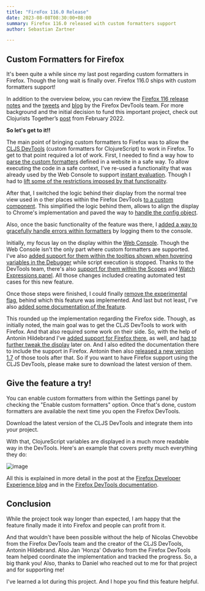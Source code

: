 ```yaml
---
title: "FireFox 116.0 Release"
date: 2023-08-08T08:30:00+08:00
summary: Firefox 116.0 released with custom formatters support
author: Sebastian Zartner

---  
```



## Custom Formatters for Firefox  


It's been quite a while since my last post regarding custom formatters in Firefox. Though the long wait is finally over. Firefox 116.0 ships with custom formatters support!  

In addition to the overview below, you can review the [Firefox 116 release notes]( https://www.mozilla.org/en-US/firefox/116.0/releasenotes/) and the [tweets]( https://twitter.com/FirefoxDevTools/status/1686383218143240192?t=YU3ARV88wolWF9cwBVLrmQ&s=09) and [blog]( https://fxdx.dev/firefox-devtools-newsletter-116/) by the Firefox DevTools team.
For more background and the initial decision to fund this important project, check out Clojurists Together’s [post](https://clojars.slack.com/archives/D04EH0UMJAE/p1691149708318019) from February 2022.

**So let's get to it!!**  

The main point of bringing custom formatters to Firefox was to allow the [CLJS DevTools](https://github.com/binaryage/cljs-devtools) (custom formatters for ClojureScript) to work in Firefox.
To get to that point required a lot of work. First, I needed to find a way how to [parse the custom formatters](https://bugzilla.mozilla.org/show_bug.cgi?id=1734840) defined in a website in a safe way. To allow executing the code in a safe context, I've re-used a functionality that was already used by the Web Console to support [instant evaluation](https://firefox-source-docs.mozilla.org/devtools-user/web_console/the_command_line_interpreter/index.html#instant-evaluation). Though I had to [lift some of the restrictions imposed by that functionality](https://bugzilla.mozilla.org/show_bug.cgi?id=1801040). 

After that, I switched the logic behind their display from the normal tree view used in o ther places within the Firefox DevTools [to a custom component](https://bugzilla.mozilla.org/show_bug.cgi?id=1801045). This simplified the logic behind them, allows to align the display to Chrome's implementation and paved the way to [handle the config object](https://bugzilla.mozilla.org/show_bug.cgi?id=1764443).  

Also, once the basic functionality of the feature was there, I [added a way to gracefully handle errors within formatters](https://bugzilla.mozilla.org/show_bug.cgi?id=1764439) by logging them to the console.  

Initially, my focus lay on the display within the [Web Console](https://firefox-source-docs.mozilla.org/devtools-user/web_console/ui_tour/index.html). Though the Web Console isn't the only part where custom formatters are supported. I've also [added support for them within the tooltips shown when hovering variables in the Debugger](https://bugzilla.mozilla.org/show_bug.cgi?id=1820333) while script execution is stopped. Thanks to the DevTools team, there's also [support for them within the Scopes](https://bugzilla.mozilla.org/show_bug.cgi?id=1828511) and [Watch Expressions panel](https://bugzilla.mozilla.org/show_bug.cgi?id=1828509	). All those changes included creating automated test cases for this new feature.  

Once those steps were finished, I could finally [remove the experimental flag](https://bugzilla.mozilla.org/show_bug.cgi?id=1752760), behind which this feature was implemented.
And last but not least, I've also [added some documentation of the feature](https://bugzilla.mozilla.org/show_bug.cgi?id=1773035).

This rounded up the implementation regarding the Firefox side. Though, as initially noted, the main goal was to get the CLJS DevTools to work with Firefox. And that also required some work on their side. So, with the help of Antonin Hildebrand I've [added support for Firefox there](https://github.com/binaryage/cljs-devtools/pull/73), as well, and [had to further tweak the display](https://github.com/binaryage/cljs-devtools/pull/74) later on. And I also edited the documentation there to include the support in Firefox.
Antonin then also [released a new version 1.7](https://github.com/binaryage/cljs-devtools/releases/tag/v1.0.7) of those tools after that. So if you want to have Firefox support using the CLJS DevTools, please make sure to download the latest version of them.

## Give the feature a try!

You can enable custom formatters from within the Settings panel by checking the "Enable custom formatters" option.
Once that's done, custom formatters are available the next time you open the Firefox DevTools.

Download the latest version of the CLJS DevTools and integrate them into your project.

With that, ClojureScript variables are displayed in a much more readable way in the DevTools. Here's an example that covers pretty much everything they do:  

![image](https://github.com/clojurists-together/clojuriststogether.org/assets/14980147/05773116-4df6-4c96-9afa-d00b1fc2e1f2)

 
All this is explained in more detail in the post at the [Firefox Developer Experience blog](https://fxdx.dev/firefox-devtools-custom-object-formatters/)
and in the [Firefox DevTools documentation](https://firefox-source-docs.mozilla.org/devtools-user/custom_formatters/index.html).

## Conclusion

While the project took way longer than expected, I am happy that the feature finally made it into Firefox and people can profit from it.

And that wouldn't have been possible without the help of Nicolas Chevobbe from the Firefox DevTools team and the creator of the CLJS DevTools, Antonin Hildebrand. Also Jan 'Honza' Odvarko from the Firefox DevTools team helped coordinate the implementation and tracked the progress. So, a big thank you! Also, thanks to Daniel who reached out to me for that project and for supporting me!

I've learned a lot during this project. And I hope you find this feature helpful.
